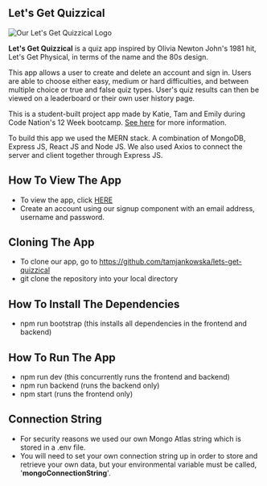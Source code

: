 ## Let's Get Quizzical
![Our Let's Get Quizzical Logo](https://letsget-quizzical.herokuapp.com/static/media/invquizzical_logowink.b1d103f6.svg)

**Let's Get Quizzical** is a quiz app inspired by Olivia Newton John's 1981 hit, Let's Get Physical, in terms of the name and the 80s design.

This app allows a user to create and delete an account and sign in. Users are able to choose either easy, medium or hard difficulties, and between multiple choice or true and false quiz types. User's quiz results can then be viewed on a leaderboard or their own user history page. 

This is a student-built project app made by Katie, Tam and Emily during Code Nation's 12 Week bootcamp. [See here](https://wearecodenation.com/event/master-coding/) for more information.

To build this app we used the MERN stack. A combination of MongoDB, Express JS, React JS and Node JS. We also used Axios to connect the server and client together through Express JS. 

## How To View The App

 - To view the app, click [HERE](https://letsget-quizzical.herokuapp.com/about)
 - Create an account using our signup component with an email address, username and password.

## Cloning The App

 - To clone our app, go to https://github.com/tamjankowska/lets-get-quizzical
 - git clone the repository into your local directory


## How To Install The Dependencies

 - npm run bootstrap (this installs all dependencies in the frontend and backend)

## How To Run The App

 - npm run dev (this concurrently runs the frontend and backend)
 - npm run backend (runs the backend only)
 - npm start (runs the frontend only)

## Connection String

 - For security reasons we used our own Mongo Atlas string which is stored in a .env file. 
 - You will need to set your own connection string up in order to store and retrieve your own data, but your environmental variable must be called, '**mongoConnectionString**'.